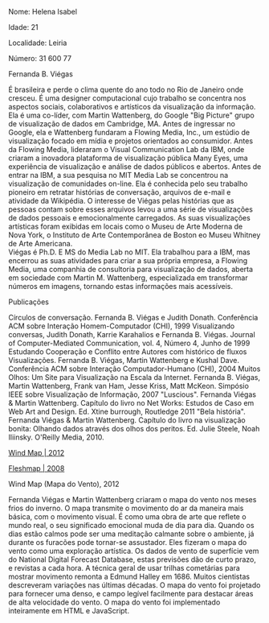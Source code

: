 Nome: Helena Isabel

Idade: 21

Localidade: Leiria

Número: 31 600 77


Fernanda B. Viégas

É brasileira e perde o clima quente do ano todo no Rio de Janeiro onde cresceu.
É uma designer computacional cujo trabalho se concentra nos aspectos sociais, colaborativos e artísticos da visualização da informação. Ela é uma co-líder, com Martin Wattenberg, do Google "Big Picture" grupo de visualização de dados em Cambridge, MA.
Antes de ingressar no Google, ela e Wattenberg fundaram a Flowing Media, Inc., um estúdio de visualização focado em mídia e projetos orientados ao consumidor. Antes da Flowing Media, lideraram o Visual Communication Lab da IBM, onde criaram a inovadora plataforma de visualização pública Many Eyes, uma experiência de visualização e análise de dados públicos e abertos.
Antes de entrar na IBM, a sua pesquisa no MIT Media Lab se concentrou na visualização de comunidades on-line. Ela é conhecida pelo seu trabalho pioneiro em retratar histórias de conversação, arquivos de e-mail e atividade da Wikipédia. O interesse de Viégas pelas histórias que as pessoas contam sobre esses arquivos levou a uma série de visualizações de dados pessoais e emocionalmente carregados.
As suas visualizações artísticas foram exibidas em locais como o Museu de Arte Moderna de Nova York, o Instituto de Arte Contemporânea de Boston eo Museu Whitney de Arte Americana.  
Viégas é Ph.D. E MS do Media Lab no MIT. Ela trabalhou para a IBM, mas encerrou as suas atividades para criar a sua própria empresa, a Flowing Media, uma companhia de consultoria para visualização de dados, aberta em sociedade com Martin M. Wattenberg, especializada em transformar números em imagens, tornando estas informações mais acessíveis.

Publicações

Círculos de conversação. Fernanda B. Viégas e Judith Donath. Conferência ACM sobre Interação Homem-Computador (CHI), 1999 
Visualizando conversas, Judith Donath, Karrie Karahalios e Fernanda B. Viégas. Journal of Computer-Mediated Communication, vol. 4, Número 4, Junho de 1999 
Estudando Cooperação e Conflito entre Autores com histórico de fluxos Visualizações. Fernanda B. Viégas, Martin Wattenberg e Kushal Dave. Conferência ACM sobre Interação Computador-Humano (CHI), 2004 
Muitos Olhos: Um Site para Visualização na Escala da Internet. Fernanda B. Viégas, Martin Wattenberg, Frank van Ham, Jesse Kriss, Matt McKeon. Simpósio IEEE sobre Visualização de Informação, 2007 
"Luscious". Fernanda Viégas & Martin Wattenberg. Capítulo do livro no Net Works: Estudos de Caso em Web Art and Design. Ed. Xtine burrough, Routledge 2011 
"Bela história". Fernanda Viégas & Martin Wattenberg. Capítulo do livro na visualização bonita: Olhando dados através dos olhos dos peritos. Ed. Julie Steele, Noah Iliinsky. O'Reilly Media, 2010. 


[Wind Map | 2012](http://fernandaviegas.com/wind.html)

[Fleshmap | 2008](http://fernandaviegas.com/fleshmap.html)


Wind Map (Mapa do Vento), 2012

Fernanda Viégas e Martin Wattenberg criaram o mapa do vento nos meses frios do inverno. O mapa transmite o movimento do ar da maneira mais básica, com o movimento visual. É como uma obra de arte que reflete o mundo real, o seu significado emocional muda de dia para dia. Quando os dias estão calmos pode ser uma meditação calmante sobre o ambiente, já durante os furacões pode tornar-se assustador.
Eles fizeram o mapa do vento como uma exploração artística.
Os dados de vento de superfície vem do National Digital Forecast Database, estas previsões dão de curto prazo, e revistas a cada hora.
A técnica geral de usar trilhas cometárias para mostrar movimento remonta a Edmund Halley em 1686. Muitos cientistas descreveram variações nas últimas décadas. O mapa do vento foi projetado para fornecer uma denso, e campo legível facilmente para destacar áreas de alta velocidade do vento.
O mapa do vento foi implementado inteiramente em HTML e JavaScript.